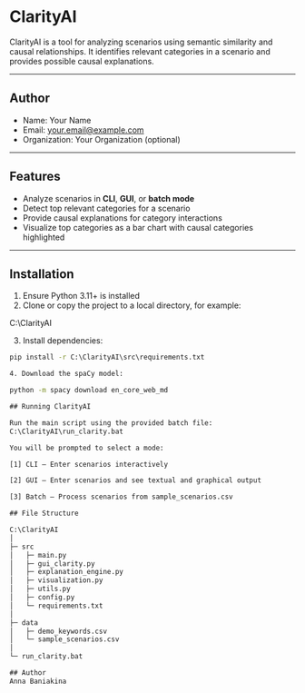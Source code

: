 # ClarityAI

ClarityAI is a tool for analyzing scenarios using semantic similarity and causal relationships. It identifies relevant categories in a scenario and provides possible causal explanations.

---

## Author

- Name: Your Name
- Email: your.email@example.com
- Organization: Your Organization (optional)

---

## Features

- Analyze scenarios in **CLI**, **GUI**, or **batch mode**  
- Detect top relevant categories for a scenario  
- Provide causal explanations for category interactions  
- Visualize top categories as a bar chart with causal categories highlighted  

---

## Installation

1. Ensure Python 3.11+ is installed  
2. Clone or copy the project to a local directory, for example:  

C:\ClarityAI


3. Install dependencies:  

```bat
pip install -r C:\ClarityAI\src\requirements.txt

4. Download the spaCy model:

python -m spacy download en_core_web_md

## Running ClarityAI

Run the main script using the provided batch file:
C:\ClarityAI\run_clarity.bat

You will be prompted to select a mode:

[1] CLI – Enter scenarios interactively

[2] GUI – Enter scenarios and see textual and graphical output

[3] Batch – Process scenarios from sample_scenarios.csv

## File Structure

C:\ClarityAI
│
├─ src
│   ├─ main.py
│   ├─ gui_clarity.py
│   ├─ explanation_engine.py
│   ├─ visualization.py
│   ├─ utils.py
│   ├─ config.py
│   └─ requirements.txt
│
├─ data
│   ├─ demo_keywords.csv
│   └─ sample_scenarios.csv
│
└─ run_clarity.bat

## Author
Anna Baniakina